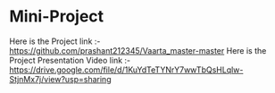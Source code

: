# Mini-Project
Here is the Project link :- https://github.com/prashant212345/Vaarta_master-master
Here is the Project Presentation Video link :- https://drive.google.com/file/d/1KuYdTeTYNrY7wwTbQsHLqlw-StjnMx7j/view?usp=sharing
